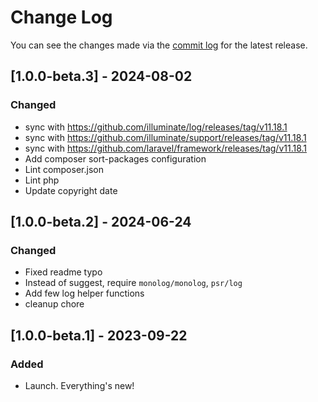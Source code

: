 # Change Log

You can see the changes made via the [commit log](https://github.com/themehybrid/hybrid-log/commits/master) for the latest release.

## [1.0.0-beta.3] - 2024-08-02

### Changed

- sync with https://github.com/illuminate/log/releases/tag/v11.18.1
- sync with https://github.com/illuminate/support/releases/tag/v11.18.1
- sync with https://github.com/laravel/framework/releases/tag/v11.18.1
- Add composer sort-packages configuration
- Lint composer.json
- Lint php
- Update copyright date

## [1.0.0-beta.2] - 2024-06-24

### Changed

- Fixed readme typo
- Instead of suggest, require `monolog/monolog`, `psr/log`
- Add few log helper functions
- cleanup chore

## [1.0.0-beta.1] - 2023-09-22

### Added

- Launch.  Everything's new!
